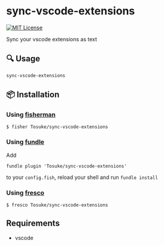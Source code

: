 # sync-vscode-extensions

[![MIT License]([mit-badge])](LICENSE)

Sync your vscode extensions as text


## :mag: Usage

```fish
sync-vscode-extensions
```


## :package: Installation
### Using [fisherman]
```shell
$ fisher Tosuke/sync-vscode-extensions
```

### Using [fundle]
Add
```fish
fundle plugin 'Tosuke/sync-vscode-extensions'
```
to your `config.fish`, reload your shell and run `fundle install`


### Using [fresco]
```shell
$ fresco Tosuke/sync-vscode-extensions
```

## Requirements
- vscode


[mit-badge]: https://img.shields.io/badge/license-MIT-blue.svg?style=flat
[travis-link]: https://travis-ci.org/Tosuke/sync-vscode-extensions
[travis-badge]: https://img.shields.io/travis/Tosuke/sync-vscode-extensions.svg
[fisherman]: https://github.com/fisherman/fisherman
[fundle]: https://github.com/tuvistavue/fundle
[fresco]: https://github.com/masa0x80/fresco
